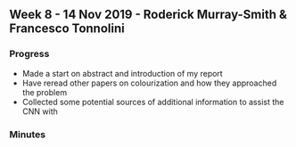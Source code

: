 ## Week 8 - 14 Nov 2019 - Roderick Murray-Smith & Francesco Tonnolini

### Progress
* Made a start on abstract and introduction of my report
* Have reread other papers on colourization and how they approached the problem
* Collected some potential sources of additional information to assist the CNN with

### Minutes
